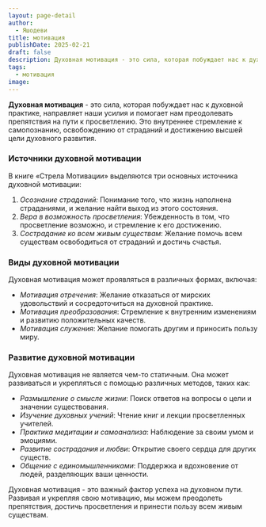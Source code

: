 ```yaml
---
layout: page-detail
author:
  - Яшодеви
title: мотивация
publishDate: 2025-02-21
draft: false
description: Духовная мотивация - это сила, которая побуждает нас к духовной практике, направляет наши усилия и помогает нам преодолевать препятствия на пути к просветлению. Это внутреннее стремление к самопознанию, освобождению от страданий и достижению высшей цели духовного развития.
tags:
  - мотивация
image:
---
```

**Духовная мотивация** - это сила, которая побуждает нас к духовной практике, направляет наши усилия и помогает нам преодолевать препятствия на пути к просветлению. Это внутреннее стремление к самопознанию, освобождению от страданий и достижению высшей цели духовного развития.

### Источники духовной мотивации

В книге «Стрела Мотивации» выделяются три основных источника духовной мотивации:

1. *Осознание страданий:* Понимание того, что жизнь наполнена страданиями, и желание найти выход из этого состояния.
2. *Вера в возможность просветления*: Убежденность в том, что просветление возможно, и стремление к его достижению.
3. *Сострадание ко всем живым существам*: Желание помочь всем существам освободиться от страданий и достичь счастья.

### Виды духовной мотивации

Духовная мотивация может проявляться в различных формах, включая:

- *Мотивация отречения*: Желание отказаться от мирских удовольствий и сосредоточиться на духовной практике.
- *Мотивация преобразования*: Стремление к внутренним изменениям и развитию положительных качеств.
- *Мотивация служения*: Желание помогать другим и приносить пользу миру.

### Развитие духовной мотивации

Духовная мотивация не является чем-то статичным. Она может развиваться и укрепляться с помощью различных методов, таких как:

- *Размышление о смысле жизни*: Поиск ответов на вопросы о цели и значении существования.
- *Изучение духовных учений*: Чтение книг и лекции просветленных учителей.
- *Практика медитации и самоанализа*: Наблюдение за своим умом и эмоциями.
- *Развитие сострадания и любви*: Открытие своего сердца для других существ.
- *Общение с единомышленниками*: Поддержка и вдохновение от людей, разделяющих ваши ценности.

Духовная мотивация - это важный фактор успеха на духовном пути. Развивая и укрепляя свою мотивацию, мы можем преодолеть препятствия, достичь просветления и принести пользу всем живым существам.